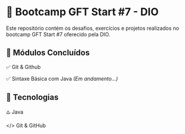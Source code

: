 # 🚀 Bootcamp GFT Start #7 - DIO

Este repositório contém os desafios, exercícios e projetos realizados no bootcamp GFT Start #7 oferecido pela DIO.

## 📌 Módulos Concluídos
✅ Git & Github

✅ Sintaxe Básica com Java *(Em andamento...)*

## 🔧 Tecnologias

♨️ Java 

</> Git & GitHub
